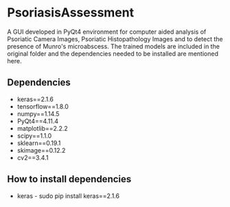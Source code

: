 # PsoriasisAssessment

A GUI developed in PyQt4 environment for computer aided analysis of Psoriatic Camera Images, Psoriatic Histopathology Images and to detect the presence of Munro's microabscess. The trained models are included in the original folder and the dependencies needed to be installed are mentioned here.

## Dependencies

* keras==2.1.6
* tensorflow==1.8.0
* numpy==1.14.5
* PyQt4==4.11.4
* matplotlib==2.2.2
* scipy==1.1.0
* sklearn==0.19.1
* skimage==0.12.2
* cv2==3.4.1

## How to install dependencies

* keras - sudo pip install keras==2.1.6
